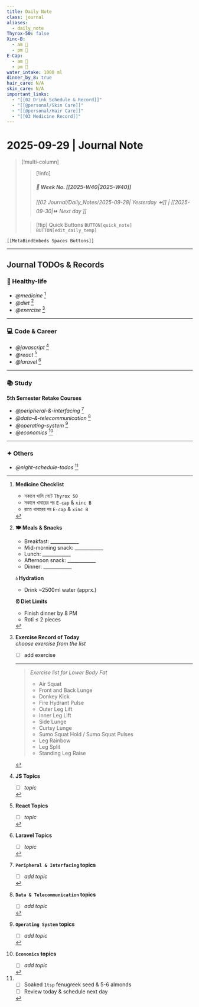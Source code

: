 ```yaml
---
title: Daily Note
class: journal
aliases:
  - daily_note
Thyrox-50: false
Xinc-B:
  - am 🛑
  - pm 🛑
E-Cap:
  - am 🛑
  - pm 🛑
water_intake: 1000 ml
dinner_by_8: true
hair_care: N/A
skin_care: N/A
important_links:
  - "[[02 Drink Schedule & Record]]"
  - "[[@personal/Skin Care]]"
  - "[[@personal/Hair Care]]"
  - "[[03 Medicine Record]]"
---
```


# 2025-09-29 | Journal  Note

> [!multi-column]
> 
>> [!info]
>> ##### 📅 Week No. [[2025-W40|2025-W40]]  
>> _[[02 Journal/Daily_Notes/2025-09-28| Yesterday ⏪]] |  [[2025-09-30|⏩ Next day ]]_
>
>> [!tip] Quick Buttons
>> `BUTTON[quick_note]` 
>> `BUTTON[edit_daily_temp]` 

 ```meta-bind-embed
 [[MetaBindEmbeds Spaces Buttons]]
 ```

---

## Journal TODOs & Records

### 🥗 Healthy-life

- _@medicine_ [^1]
- _@diet_  [^2]
- _@exercise_ [^3]

---

### 💻 Code & Career

- _@javascript_ [^4]
- _@react_ [^5]
- _@laravel_ [^6]

---

### 📚 Study

**5th Semester Retake Courses**

- _@peripheral-&-interfacing_ [^7]
- _@data-&-telecommunication_ [^8]
- _@operating-system_ [^9]
- _@economics_ [^10]

---

### ✦ Others

- _@night-schedule-todos_ [^11]


[^1]: **Medicine Checklist**	
	- সকালে খালি পেটে `Thyrox 50`
	- সকালে খাবারের পর `E-cap` & `xinc B`
	- রাতে খাবারের পর `E-cap` & `xinc B`

[^2]: **🍽 Meals & Snacks**
	- Breakfast: ____________    
	- Mid-morning snack: ____________    
	- Lunch: ____________    
	- Afternoon snack: ____________    
	- Dinner: ____________    
	
	**💧 Hydration**
	- Drink ~2500ml water (apprx.)
	
	**⏰ Diet Limits**
	- Finish dinner by 8 PM
	- Roti ≤ 2 pieces

[^3]: **Exercise Record of Today**  
	_choose exercise from the list_
	- [ ] add exercise
	
	---
	
	> _Exercise list for Lower Body Fat_
	> - Air Squat    
	> - Front and Back Lunge    
	> - Donkey Kick    
	> - Fire Hydrant Pulse    
	> - Outer Leg Lift    
	> - Inner Leg Lift    
	> - Side Lunge    
	> - Curtsy Lunge    
	> - Sumo Squat Hold / Sumo Squat Pulses    
	> - Leg Rainbow    
	> - Leg Split    
	> - Standing Leg Raise

[^4]: **JS Topics**
	- [ ] _topic_

[^5]: **React Topics**
	- [ ] _topic_

[^6]: **Laravel Topics**
	- [ ] _topic_

[^7]: **`Peripheral & Interfacing` topics**
	- [ ] _add topic_

[^8]: **`Data & Telecommunication` topics**
	- [ ] _add topic_

[^9]: **`Operating System` topics**
	- [ ] _add topic_

[^10]: **`Economics` topics**
	- [ ] _add topic_

[^11]: - [ ] Soaked `1tsp` fenugreek seed &  5-6 almonds
	- [ ] Review today & schedule next day
